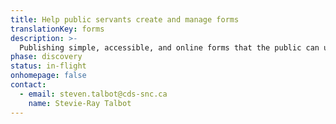 ```yaml
---
title: Help public servants create and manage forms
translationKey: forms
description: >-
  Publishing simple, accessible, and online forms that the public can use to get the services or benefits they need.
phase: discovery
status: in-flight
onhomepage: false
contact:
  - email: steven.talbot@cds-snc.ca
    name: Stevie-Ray Talbot
---
```

